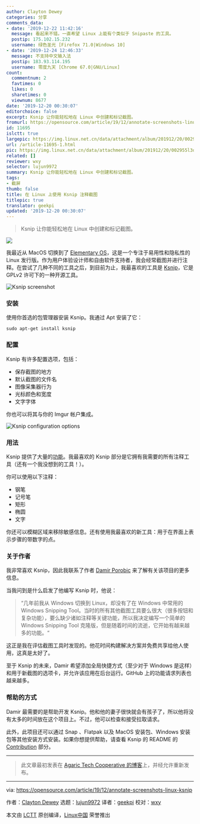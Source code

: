 ```yaml
---
author: Clayton Dewey
categories: 分享
comments_data:
- date: '2019-12-22 11:42:16'
  message: 看起来不错。一直希望 Linux 上能有个类似于 Snipaste 的工具。
  postip: 175.102.15.232
  username: 绿色圣光 [Firefox 71.0|Windows 10]
- date: '2019-12-24 12:46:33'
  message: 不支持中文输入法
  postip: 183.93.114.195
  username: 零度九天 [Chrome 67.0|GNU/Linux]
count:
  commentnum: 2
  favtimes: 0
  likes: 0
  sharetimes: 0
  viewnum: 8677
date: '2019-12-20 00:30:07'
editorchoice: false
excerpt: Ksnip 让你能轻松地在 Linux 中创建和标记截图。
fromurl: https://opensource.com/article/19/12/annotate-screenshots-linux-ksnip
id: 11695
islctt: true
largepic: https://img.linux.net.cn/data/attachment/album/201912/20/002955l3o4unq6ieuzxeqx.jpg
url: /article-11695-1.html
pic: https://img.linux.net.cn/data/attachment/album/201912/20/002955l3o4unq6ieuzxeqx.jpg.thumb.jpg
related: []
reviewer: wxy
selector: lujun9972
summary: Ksnip 让你能轻松地在 Linux 中创建和标记截图。
tags:
- 截屏
thumb: false
title: 在 Linux 上使用 Ksnip 注释截图
titlepic: true
translator: geekpi
updated: '2019-12-20 00:30:07'
---
```



> 
> Ksnip 让你能轻松地在 Linux 中创建和标记截图。
> 
> 
> 


![](/data/attachment/album/201912/20/002955l3o4unq6ieuzxeqx.jpg)


我最近从 MacOS 切换到了 [Elementary OS](https://elementary.io/)，这是一个专注于易用性和隐私性的 Linux 发行版。作为用户体验设计师和自由软件支持者，我会经常截图并进行注释。在尝试了几种不同的工具之后，到目前为止，我最喜欢的工具是 [Ksnip](https://github.com/damirporobic/ksnip)，它是 GPLv2 许可下的一种开源工具。


![Ksnip screenshot](/data/attachment/album/201912/20/003035etwouuw399ofzs8a.png "Ksnip screenshot")


### 安装


使用你首选的包管理器安装 Ksnip。我通过 Apt 安装了它：



```
sudo apt-get install ksnip
```

### 配置


Ksnip 有许多配置选项，包括：


* 保存截图的地方
* 默认截图的文件名
* 图像采集器行为
* 光标颜色和宽度
* 文字字体


你也可以将其与你的 Imgur 帐户集成。


![Ksnip configuration options](/data/attachment/album/201912/20/003046yeeub6e44vhqmtqp.png "Ksnip configuration options")


### 用法


Ksnip 提供了大量的[功能](https://github.com/DamirPorobic/ksnip#features)。我最喜欢的 Ksnip 部分是它拥有我需要的所有注释工具（还有一个我没想到的工具！）。


你可以使用以下注释：


* 钢笔
* 记号笔
* 矩形
* 椭圆
* 文字


你还可以模糊区域来移除敏感信息。还有使用我最喜欢的新工具：用于在界面上表示步骤的带数字的点。


### 关于作者


我非常喜欢 Ksnip，因此我联系了作者 [Damir Porobic](https://github.com/damirporobic/) 来了解有关该项目的更多信息。


当我问到是什么启发了他编写 Ksnip 时，他说：



> 
> “几年前我从 Windows 切换到 Linux，却没有了在 Windows 中常用的 Windows Snipping Tool。当时的所有其他截图工具要么很大（很多按钮和复杂功能），要么缺少诸如注释等关键功能，所以我决定编写一个简单的 Windows Snipping Tool 克隆版，但是随着时间的流逝，它开始有越来越多的功能。“
> 
> 
> 


这正是我在评估截图工具时发现的。他花时间构建解决方案并免费共享给他人使用，这真是太好了。


至于 Ksnip 的未来，Damir 希望添加全局快捷方式（至少对于 Windows 是这样）和用于新截图的选项卡，并允许该应用在后台运行。GitHub 上的功能请求列表也越来越多。


### 帮助的方式


Damir 最需要的是帮助开发 Ksnip。他和他的妻子很快就会有孩子了，所以他将没有太多的时间放在这个项目上。不过，他可以检查和接受拉取请求。


此外，此项目还可以通过 Snap 、Flatpak 以及 MacOS 安装包、Windows 安装包等其他安装方式安装。如果你想提供帮助，请查看 Ksnip 的 README 的 [Contribution](https://github.com/DamirPorobic/ksnip/blob/master/README.md#contribution) 部分。




---



> 
> 此文章最初发表在 [Agaric Tech Cooperative 的博客](https://agaric.coop/blog/annotate-screenshots-linux-ksnip)上，并经允许重新发布。
> 
> 
> 




---


via: <https://opensource.com/article/19/12/annotate-screenshots-linux-ksnip>


作者：[Clayton Dewey](https://opensource.com/users/cedewey) 选题：[lujun9972](https://github.com/lujun9972) 译者：[geekpi](https://github.com/geekpi) 校对：[wxy](https://github.com/wxy)


本文由 [LCTT](https://github.com/LCTT/TranslateProject) 原创编译，[Linux中国](https://linux.cn/) 荣誉推出